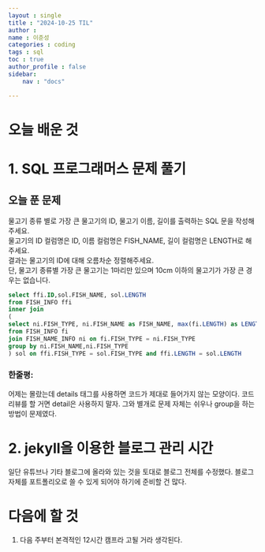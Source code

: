 ```yaml
---
layout : single
title : "2024-10-25 TIL"
author : 
name : 이준성
categories : coding
tags : sql
toc : true
author_profile : false
sidebar:
    nav : "docs"

---
```



# 오늘 배운 것 

# 1. SQL 프로그래머스 문제 풀기 




## 오늘 푼 문제

<span style="font-size: 14px; background-color:black,color:white">물고기 종류 별로 가장 큰 물고기의 ID, 물고기 이름, 길이를 출력하는 SQL 문을 작성해주세요.
<br>
물고기의 ID 컬럼명은 ID, 이름 컬럼명은 FISH_NAME, 길이 컬럼명은 LENGTH로 해주세요.<br>
결과는 물고기의 ID에 대해 오름차순 정렬해주세요.<br>
단, 물고기 종류별 가장 큰 물고기는 1마리만 있으며 10cm 이하의 물고기가 가장 큰 경우는 없습니다.<br>
</span>


```sql
select ffi.ID,sol.FISH_NAME, sol.LENGTH
from FISH_INFO ffi
inner join 
(
select ni.FISH_TYPE, ni.FISH_NAME as FISH_NAME, max(fi.LENGTH) as LENGTH
from FISH_INFO fi
join FISH_NAME_INFO ni on fi.FISH_TYPE = ni.FISH_TYPE
group by ni.FISH_NAME,ni.FISH_TYPE
) sol on ffi.FISH_TYPE = sol.FISH_TYPE and ffi.LENGTH = sol.LENGTH
```


### 한줄평:
어제는 몰랐는데 details 태그를 사용하면 코드가 제대로 들어가지 않는 모양이다. 코드 리뷰를 할 거면 detail은 사용하지 말자. 
그와 별개로 문제 자체는 쉬우나 group을 하는 방법이 문제였다.







# 2. jekyll을 이용한 블로그 관리 시간
일단 유튜브나 기타 블로그에 올라와 있는 것을 토대로 블로그 전체를 수정했다.
블로그 자체를 포트폴리오로 쓸 수 있게 되어야 하기에 준비할 건 많다.



# 다음에 할 것
1. 다음 주부터 본격적인 12시간 캠프라 고될 거라 생각된다.